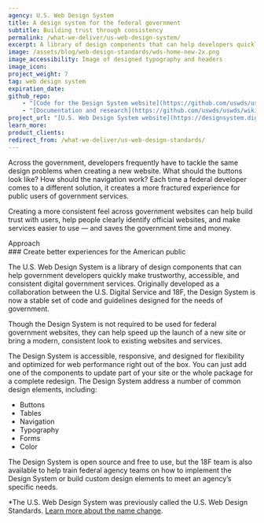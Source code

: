 ```yaml
---
agency: U.S. Web Design System
title: A design system for the federal government
subtitle: Building trust through consistency
permalink: /what-we-deliver/us-web-design-system/
excerpt: A library of design components that can help developers quickly make trustworthy, accessible, and consistent digital government services.
image: /assets/blog/web-design-standards/wds-home-new-2x.png
image_accessibility: Image of designed typography and headers 
image_icon:
project_weight: 7
tag: web design system
expiration_date:
github_repo:
    - "[Code for the Design System website](https://github.com/uswds/uswds)"
    - "[Documentation and research](https://github.com/uswds/uswds/wiki)"
project_url: "[U.S. Web Design System website](https://designsystem.digital.gov/)"
learn_more:
product_clients:
redirect_from: /what-we-deliver/us-web-design-standards/
---
```


Across the government, developers frequently have to tackle the same
design problems when creating a new website. What should the buttons
look like? How should the navigation work? Each time a federal developer
comes to a different solution, it creates a more fractured experience
for public users of government services.

Creating a more consistent feel across government websites can help
build trust with users, help people clearly identify official websites,
and make services easier to use — and saves the government time and
money.

<div class="text-uppercase">Approach</div>
### Create better experiences for the American public

The U.S. Web Design System is a library of design components that
can help government developers quickly make trustworthy, accessible, and
consistent digital government services. Originally developed as a
collaboration between the U.S. Digital Service and 18F, the Design System
is now a stable set of code and guidelines designed for the needs of
government.

Though the Design System is not required to be used for federal government
websites, they can help speed up the launch of a new site or bring a
modern, consistent look to existing websites and services.

The Design System is accessible, responsive, and designed for flexibility
and optimized for web performance right out of the box. You can just add
one of the components to update part of your site or the whole package
for a complete redesign. The Design System address a number of common design
elements, including:

-   Buttons
-   Tables
-   Navigation
-   Typography
-   Forms
-   Color

The Design System is open source and free to use, but the 18F team is also
available to help train federal agency teams on how to implement the
Design System or build custom design elements to meet an agency’s specific
needs.

*The U.S. Web Design System was previously called the U.S. Web Design Standards. [Learn more about the name change](https://designsystem.digital.gov/whats-new/updates/2018/01/17/changing-our-name/).
